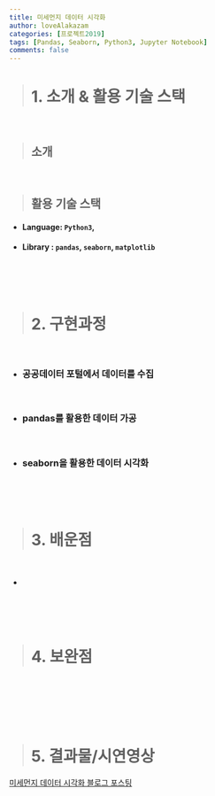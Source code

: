 ```yaml
---
title: 미세먼지 데이터 시각화
author: loveAlakazam
categories: [프로젝트2019]
tags: [Pandas, Seaborn, Python3, Jupyter Notebook]
comments: false
---
```


> # 1. 소개 & 활용 기술 스택

<br>

> ## 소개




<br>

> ## 활용 기술 스택

- #### Language: `Python3`,
- #### Library : `pandas`, `seaborn`, `matplotlib`

<br><br><br>

> # 2. 구현과정

<br>


- ### 공공데이터 포털에서 데이터를 수집

<br>

- ### pandas를 활용한 데이터 가공

<br>

- ### seaborn을 활용한 데이터 시각화



<br><br><br>

> # 3. 배운점

<br>

- 


<br><br><br>

> # 4. 보완점

<br>

<br><br><br>

> # 5. 결과물/시연영상

[미세먼지 데이터 시각화 블로그 포스팅](https://blog.naver.com/rose1216_/221625072157)

<b></b>
